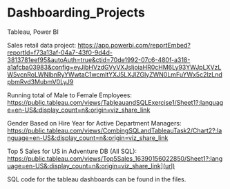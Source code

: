 # Dashboarding_Projects
Tableau, Power BI 

Sales retail data project:
https://app.powerbi.com/reportEmbed?reportId=f73a13af-04a7-43f0-9d4d-3813781eef95&autoAuth=true&ctid=70de1992-07c6-480f-a318-a1afcba03983&config=eyJjbHVzdGVyVXJsIjoiaHR0cHM6Ly93YWJpLXVzLW5vcnRoLWNlbnRyYWwtaC1wcmltYXJ5LXJlZGlyZWN0LmFuYWx5c2lzLndpbmRvd3MubmV0LyJ9

Running total of Male to Female Employees: https://public.tableau.com/views/TableauandSQLExercise1/Sheet1?:language=en-US&:display_count=n&:origin=viz_share_link

Gender Based on Hire Year for Active Department Managers: https://public.tableau.com/views/CombingSQLandTableauTask2/Chart2?:language=en-US&:display_count=n&:origin=viz_share_link

Top 5 Sales for US in Adventure DB (All SQL): https://public.tableau.com/views/Top5Sales_16390156022850/Sheet1?:language=en-US&:display_count=n&:origin=viz_share_link](url)

SQL code for the tableau dashboards can be found in the files. 
